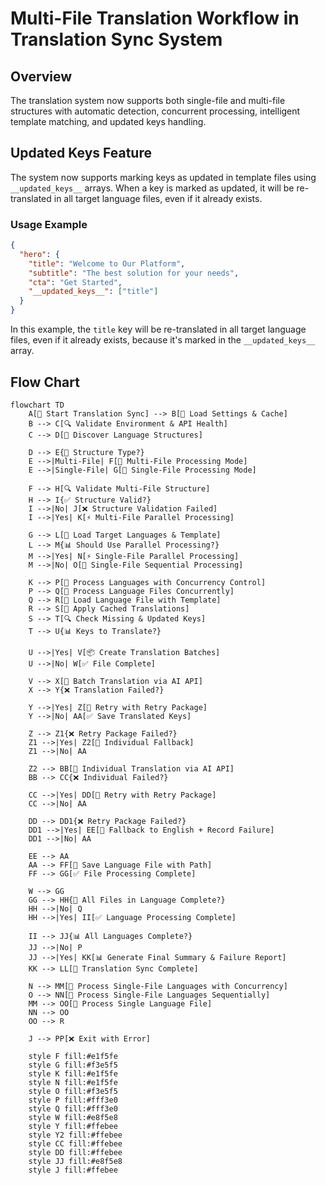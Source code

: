 # Multi-File Translation Workflow in Translation Sync System

## Overview

The translation system now supports both single-file and multi-file structures with automatic detection, concurrent processing, intelligent template matching, and updated keys handling.

## Updated Keys Feature

The system now supports marking keys as updated in template files using `__updated_keys__` arrays. When a key is marked as updated, it will be re-translated in all target language files, even if it already exists.

### Usage Example

```json
{
  "hero": {
    "title": "Welcome to Our Platform",
    "subtitle": "The best solution for your needs",
    "cta": "Get Started",
    "__updated_keys__": ["title"]
  }
}
```

In this example, the `title` key will be re-translated in all target language files, even if it already exists, because it's marked in the `__updated_keys__` array.

## Flow Chart

```mermaid
flowchart TD
    A[🚀 Start Translation Sync] --> B[📁 Load Settings & Cache]
    B --> C[🔍 Validate Environment & API Health]
    C --> D[📂 Discover Language Structures]

    D --> E{📁 Structure Type?}
    E -->|Multi-File| F[📁 Multi-File Processing Mode]
    E -->|Single-File| G[📄 Single-File Processing Mode]

    F --> H[🔍 Validate Multi-File Structure]
    H --> I{✅ Structure Valid?}
    I -->|No| J[❌ Structure Validation Failed]
    I -->|Yes| K[⚡ Multi-File Parallel Processing]

    G --> L[📄 Load Target Languages & Template]
    L --> M{📊 Should Use Parallel Processing?}
    M -->|Yes| N[⚡ Single-File Parallel Processing]
    M -->|No| O[🔄 Single-File Sequential Processing]

    K --> P[🔄 Process Languages with Concurrency Control]
    P --> Q[📁 Process Language Files Concurrently]
    Q --> R[📄 Load Language File with Template]
    R --> S[💾 Apply Cached Translations]
    S --> T[🔍 Check Missing & Updated Keys]
    T --> U{📊 Keys to Translate?}

    U -->|Yes| V[📦 Create Translation Batches]
    U -->|No| W[✅ File Complete]

    V --> X[🤖 Batch Translation via AI API]
    X --> Y{❌ Translation Failed?}

    Y -->|Yes| Z[🔄 Retry with Retry Package]
    Y -->|No| AA[✅ Save Translated Keys]

    Z --> Z1{❌ Retry Package Failed?}
    Z1 -->|Yes| Z2[🔄 Individual Fallback]
    Z1 -->|No| AA

    Z2 --> BB[🤖 Individual Translation via AI API]
    BB --> CC{❌ Individual Failed?}

    CC -->|Yes| DD[🔄 Retry with Retry Package]
    CC -->|No| AA

    DD --> DD1{❌ Retry Package Failed?}
    DD1 -->|Yes| EE[🔄 Fallback to English + Record Failure]
    DD1 -->|No| AA

    EE --> AA
    AA --> FF[💾 Save Language File with Path]
    FF --> GG[✅ File Processing Complete]

    W --> GG
    GG --> HH{📁 All Files in Language Complete?}
    HH -->|No| Q
    HH -->|Yes| II[✅ Language Processing Complete]

    II --> JJ{📊 All Languages Complete?}
    JJ -->|No| P
    JJ -->|Yes| KK[📊 Generate Final Summary & Failure Report]
    KK --> LL[🎉 Translation Sync Complete]

    N --> MM[🔄 Process Single-File Languages with Concurrency]
    O --> NN[🔄 Process Single-File Languages Sequentially]
    MM --> OO[📄 Process Single Language File]
    NN --> OO
    OO --> R

    J --> PP[❌ Exit with Error]

    style F fill:#e1f5fe
    style G fill:#f3e5f5
    style K fill:#e1f5fe
    style N fill:#e1f5fe
    style O fill:#f3e5f5
    style P fill:#fff3e0
    style Q fill:#fff3e0
    style W fill:#e8f5e8
    style Y fill:#ffebee
    style Y2 fill:#ffebee
    style CC fill:#ffebee
    style DD fill:#ffebee
    style JJ fill:#e8f5e8
    style J fill:#ffebee
```
